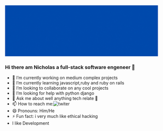 ![banner gif](./images/nick.gif)

### Hi there am Nicholas a full-stack software engeneer 👋



- 🔭 I’m currently working on medium complex projects
- 🌱 I’m currently learning javascript,ruby and ruby on rails
- 👯 I’m looking to collaborate on any cool projects
- 🤔 I’m looking for help with python django
- 💬 Ask me about well anything tech relate 🤔
- 📫 How to reach me:![twiter](https://twitter.com/Nik7346)
- 😄 Pronouns: Him/He
- ⚡ Fun fact: i very much like ethical hacking
- I like Development
